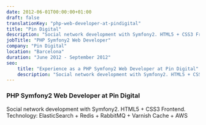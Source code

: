 ```yaml
---
date: 2012-06-01T00:00:00+01:00
draft: false
translationKey: "php-web-developer-at-pindigital"
title: "Pin Digital"
description: "Social network development with Symfony2. HTML5 + CSS3 Frontend. Technology: ElasticSearch + Redis + RabbitMQ + Varnish Cache + AWS"
jobTitle: "PHP Symfony2 Web Developer"
company: "Pin Digital"
location: "Barcelona"
duration: "June 2012 - September 2012"
seo:
    title: "Experience as a PHP Symfony2 Web Developer at Pin Digital"
    description: "Social network development with Symfony2. HTML5 + CSS3 Frontend. Technology: ElasticSearch + Redis + RabbitMQ + Varnish Cache + AWS"
---
```

### PHP Symfony2 Web Developer at Pin Digital

Social network development with Symfony2. HTML5 + CSS3 Frontend. Technology: ElasticSearch + Redis + RabbitMQ + Varnish Cache + AWS
